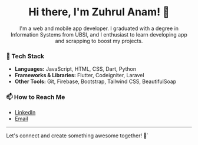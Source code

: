 <h1 align="center">Hi there, I'm Zuhrul Anam! 👋 </h1>
<p align="center">
I'm a web and mobile app developer. I graduated with a degree in Information Systems from UBSI, and I enthusiast to learn developing app and scrapping to boost my projects.

### 🔧 Tech Stack
- **Languages:** JavaScript, HTML, CSS, Dart, Python
- **Frameworks & Libraries:** Flutter, Codeigniter, Laravel
- **Other Tools:** Git, Firebase, Bootstrap, Tailwind CSS, BeautifulSoap


### 📫 How to Reach Me
- [LinkedIn]([https://www.linkedin.com/in/zuhrulanam])
- [Email](mailto:zuhrulanam543@gmail.com)

---

Let's connect and create something awesome together! 🚀`
</p>
